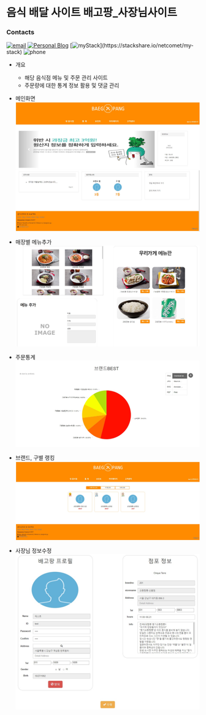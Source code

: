 # 음식 배달 사이트 배고팡_사장님사이트

### Contacts
[![email](https://img.shields.io/badge/email-netcomet@naver.com-blue.svg)](mailto:netcomet@naver.com)
[![Personal Blog](https://img.shields.io/badge/blog-netcomet(goToBlog)-green.svg)](http://blog.naver.com/netcomet/)
[![myStack](https://img.shields.io/badge/tech-stack(click!)-red.svg)](https://stackshare.io/netcomet/my-stack)
![phone](https://img.shields.io/badge/phone-010--8383--5877-lightgrey.svg)

* 개요
  * 해당 음식점 메뉴 및 주문 관리 사이트
  * 주문량에 대한 통계 정보 활용 및 댓글 관리

* 메인화면
![메인화면](./image/master1.jpg)
![메인화면](./image/master2.jpg)

* 매장별 메뉴추가
![매장별 메뉴추가](./image/master3.jpg)

* 주문통계
![주문통계](./image/master4.jpg)

* 브랜드, 구별 랭킹
![주문통계](./image/master5.jpg)

* 사장님 정보수정
![사장님 정보수정](./image/master6.jpg)
